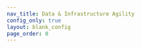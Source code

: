 ```yaml
---
nav_title: Data & Infrastructure Agility
config_only: true
layout: blank_config
page_order: 0
---
```

